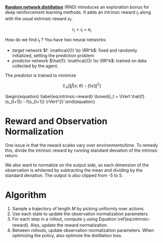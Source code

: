 **[Random network distillation](https://arxiv.org/pdf/1810.12894.pdf)** (RND) introduces an exploration bonus for deep reinforcement learning methods. It adds an intrinsic reward $i_t$ along with the usual extrinsic reward $e_t$:

$$
r_t = i_t + e_t
$$

How do we find $i_t$ ? You have two neural networks: 

* _target_ network $f: \mathcal{O} \to \RR^k$: fixed and randomly initialized, setting the prediction problem
* _predictor_ network $\hat{f}: \mathcal{O} \to \RR^k$: trained on data collected by the agent.

The predictor is trained to minimize

$$
\mathbb{E}_{x}\left[ \lVert \hat{f}(x; \theta) - f(x) \rVert^2 \right]
$$

\begin{equation}
\label{eq:intrinsic-reward}
\boxed{i_t = \lVert \hat{f}(s_{t+1}) - f(s_{t+1}) \rVert^2}
\end{equation}

# Reward and Observation Normalization

One issue is that the reward scales vary over environments/time. To remedy this, divide the intrinsic reward by running standard deviation of the intrinsic return.

We also want to normalize on the output side, so each dimension of the observation is whitened by subtracting the mean and dividing by the standard deviation. The output is also clipped from -5 to 5.

# Algorithm

1. Sample a trajectory of length $M$ by picking uniformly over actions.
2. Use each state to update the observation normalization parameters
3. For each step in a rollout, compute $i_t$ using Equation \ref{eq:intrinsic-reward}. Also, update the reward normalization.
4. Between rollouts, update observation normalization parameters. When optimizing the policy, also optimize the distillation loss.